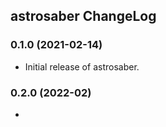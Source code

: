 ## astrosaber ChangeLog

### 0.1.0 (2021-02-14)
* Initial release of astrosaber.

### 0.2.0 (2022-02)
* 
